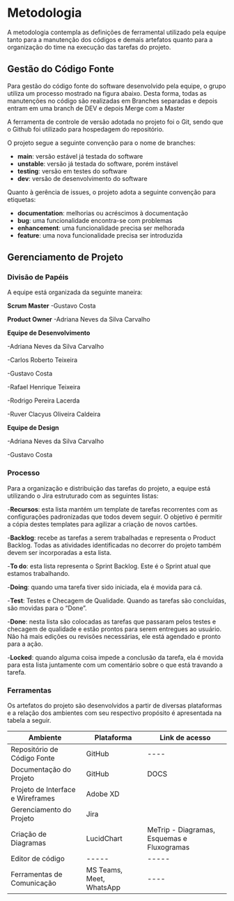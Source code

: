 
# Metodologia

A metodologia contempla as definições de ferramental utilizado pela equipe tanto para a manutenção dos códigos e demais artefatos quanto para a organização do time na execução das tarefas do projeto.

## Gestão do Código Fonte

Para gestão do código fonte do software desenvolvido pela equipe, o grupo utiliza um processo mostrado na figura abaixo. Desta forma, todas as manutenções no código são realizadas em Branches separadas e depois entram em uma branch de DEV e depois Merge com a Master



A ferramenta de controle de versão adotada no projeto foi o Git, sendo que o Github foi utilizado para hospedagem do repositório. 

O projeto segue a seguinte convenção para o nome de branches: 

- **main**: versão estável já testada do software 
- **unstable**: versão já testada do software, porém instável 
- **testing**: versão em testes do software 
- **dev**: versão de desenvolvimento do software 

Quanto à gerência de issues, o projeto adota a seguinte convenção para etiquetas: 

- **documentation**: melhorias ou acréscimos à documentação 
- **bug**: uma funcionalidade encontra-se com problemas 
- **enhancement**: uma funcionalidade precisa ser melhorada 
- **feature**: uma nova funcionalidade precisa ser introduzida 


## Gerenciamento de Projeto

### Divisão de Papéis

A equipe está organizada da seguinte maneira: 

**Scrum Master**
-Gustavo Costa 

**Product Owner**
-Adriana Neves da Silva Carvalho 

**Equipe de Desenvolvimento** 

-Adriana Neves da Silva Carvalho 

-Carlos Roberto Teixeira 

-Gustavo Costa

-Rafael Henrique Teixeira 

-Rodrigo Pereira Lacerda 

-Ruver Clacyus Oliveira Caldeira 

**Equipe de Design** 

-Adriana Neves da Silva Carvalho 

-Gustavo Costa 

### Processo

Para a organização e distribuição das tarefas do projeto, a equipe está utilizando o Jira estruturado com as seguintes listas: 

-**Recursos**: esta lista mantém um template de tarefas recorrentes com as configurações padronizadas que todos devem seguir. O objetivo é permitir a cópia destes templates para agilizar a criação de novos cartões. 

-**Backlog**: recebe as tarefas a serem trabalhadas e representa o Product Backlog. Todas as atividades identificadas no decorrer do projeto também devem ser incorporadas a esta lista. 

-**To do**: esta lista representa o Sprint Backlog. Este é o Sprint atual que estamos trabalhando. 

-**Doing**: quando uma tarefa tiver sido iniciada, ela é movida para cá. 

-**Test**: Testes e Checagem de Qualidade. Quando as tarefas são concluídas, são movidas para o “Done”. 

-**Done**: nesta lista são colocadas as tarefas que passaram pelos testes e checagem de qualidade e estão prontos para serem entregues ao usuário. Não há mais edições ou revisões necessárias, ele está agendado e pronto para a ação. 

-**Locked**: quando alguma coisa impede a conclusão da tarefa, ela é movida para esta lista juntamente com um comentário sobre o que está travando a tarefa. 

### Ferramentas

Os artefatos do projeto são desenvolvidos a partir de diversas plataformas e a relação dos ambientes com seu respectivo propósito é apresentada na tabela a seguir. 

| Ambiente | Plataforma | Link de acesso|
|------|---------|---------|
| Repositório de Código Fonte | GitHub | ---- |
| Documentação do Projeto | GitHub | DOCS |
| Projeto de Interface e Wireframes | Adobe XD |
| Gerenciamento do Projeto | Jira |  
| Criação de Diagramas | LucidChart | MeTrip - Diagramas, Esquemas e Fluxogramas |
| Editor de código |   -----    |  -----   |
| Ferramentas de Comunicação | MS Teams, Meet, WhatsApp | ----  |

 

 

